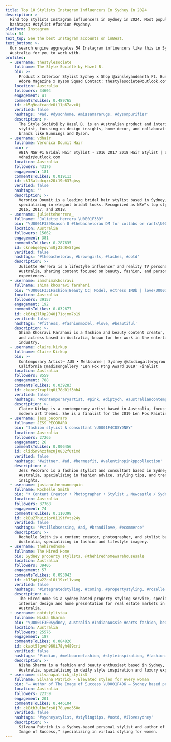 ```yaml
---
title: Top 10 Stylists Instagram Influencers In Sydney In 2024
description: >-
  Find top stylists Instagram influencers in Sydney in 2024. Most popular
  hashtags: #stylist #fashion #sydney.
platform: Instagram
hits: 54
text_top: See the best Instagram accounts on inBeat.
text_bottom: >-
  Our search engine aggregates 54 Instagram influencers like this in Sydney,
  Australia for you to work with.
profiles:
  - username: thestylesociete
    fullname: The Style Société by Hazel B.
    bio: >-
      Product x Interior Stylist Sydney x Shop @ainsleyandearth Ft. Bunnings x
      Adore Magazine x Dyson Squad Contact: thestylesociete@outlook.com
    location: Australia
    followers: 34604
    engagement: 41
    commentsToLikes: 0.489765
    id: ck5q9eafcaode0i11p67avx0j
    verified: false
    hashtags: '#ad, #dysonhome, #missamararugs, #dysonpurifier'
    description: >-
      The Style Société by Hazel B. is an Australian product and interior
      stylist, focusing on design insights, home decor, and collaborations with
      brands like Bunnings and Dyson.
  - username: vdhair
    fullname: Veronica Doumit Hair
    bio: >-
      ABIA NSW #1 Bridal Hair Stylist - 2016 2017 2018 Hair Stylist | Sydney
      vdhair@outlook.com
    location: Australia
    followers: 43176
    engagement: 181
    commentsToLikes: 0.019113
    id: ck13alcdcqxx20i19e637qbsy
    verified: false
    hashtags: ''
    description: >-
      Veronica Doumit is a leading bridal hair stylist based in Sydney,
      specializing in elegant bridal looks. Recognized as NSW's top stylist in
      2016, 2017, and 2018.
  - username: julietteherrera_
    fullname: "Juliette Herrera \U0001F339"
    bio: "\U0001F339Season 8 #thebachelorau DM for collabs or rants\U0001F4F1 tamika@neonmodelmanagement.com"
    location: Australia
    followers: 15662
    engagement: 381
    commentsToLikes: 0.287635
    id: cknebqe5yqvhm0j23d8v5tgeo
    verified: false
    hashtags: '#thebachelorau, #browngirls, #lashes, #ootd'
    description: >-
      Juliette Herrera is a lifestyle influencer and reality TV personality from
      Australia, sharing content focused on beauty, fashion, and personal
      experiences.
  - username: iamshimakhosravi
    fullname: shima khosravi farahani
    bio: "\U0001F331Fashion|Beauty CC| Model, Actress IMDb | love\U0001F3B9\U0001F3A4 Bookings: Shimakhosraviofficial@gmail.com Persian live \U0001F1E6\U0001F1FA \U0001F1FA\U0001F1F2 @shimathelabel"
    location: Australia
    followers: 39157
    engagement: 192
    commentsToLikes: 0.032677
    id: ck6tq2ll0p2040j71ojmm7o19
    verified: false
    hashtags: '#fitness, #fashionmodel, #love, #beautiful'
    description: >-
      Shima Khosravi Farahani is a fashion and beauty content creator, model,
      and actress based in Australia, known for her work in the entertainment
      industry.
  - username: claire.kirkup
    fullname: Claire Kirkup
    bio: >-
      Contemporary Artist➖ AUS • Melbourne | Sydney @studiogallerygroup U.S •
      California @madisongallery 'Len Fox Ptng Award 2019' Finalist
    location: Australia
    followers: 8559
    engagement: 788
    commentsToLikes: 0.039283
    id: ckaorz7rapfkq0i78d01f3hh4
    verified: false
    hashtags: '#contemporaryartist, #pink, #diptych, #australiancontemporaryart'
    description: >-
      Claire Kirkup is a contemporary artist based in Australia, focusing on
      modern art themes. She is a finalist for the 2019 Len Fox Painting Award.
  - username: jess_pecoraro
    fullname: JESS PECORARO
    bio: "fashion stylist & consultant \U0001F4CDSYDNEY"
    location: Australia
    followers: 27265
    engagement: 26
    commentsToLikes: 0.006456
    id: clid5n9hzzfmz0j0832f0timd
    verified: false
    hashtags: '#wittner, #ad, #hermesfit, #valentinopinkppcollection'
    description: >-
      Jess Pecoraro is a fashion stylist and consultant based in Sydney,
      Australia, specializing in fashion advice, styling tips, and trend
      insights.
  - username: justanothermannequin
    fullname: Rochelle Smith
    bio: "• Content Creator • Photographer • Stylist ☁️ Newcastle / Sydney, AUS \U0001F44B\U0001F3FC hello@justanothermannequin.com"
    location: Australia
    followers: 37768
    engagement: 74
    commentsToLikes: 0.110398
    id: ck0u27huiz1or0i19tfvts24y
    verified: false
    hashtags: '#stillobsessing, #ad, #brandilove, #ecommerce'
    description: >-
      Rochelle Smith is a content creator, photographer, and stylist based in
      Australia, specializing in fashion and lifestyle imagery.
  - username: thehiredhome
    fullname: The Hired Home
    bio: Sydney property stylists. @thehiredhomewarehousesale
    location: Australia
    followers: 39405
    engagement: 57
    commentsToLikes: 0.093043
    id: ck15qdjw22cbl0i19xrl1vavg
    verified: false
    hashtags: '#integratedstyling, #coming, #propertystyling, #rozelle'
    description: >-
      The Hired Home is a Sydney-based property styling service, specializing in
      interior design and home presentation for real estate markets in
      Australia.
  - username: ootdstylistaa
    fullname: Nisha Sharma
    bio: "\U0001F3E0Sydney, Australia #IndianAussie Hearts fashion, beauty, exploring places & all things luxury ✨ \U0001F3F7New fashion & styles everyday \U0001F4E9Dm/email Collabs"
    location: Australia
    followers: 25576
    engagement: 187
    commentsToLikes: 0.084826
    id: ckaot5lgvuh960i78yh489cri
    verified: false
    hashtags: '#indian, #melbournefashion, #styleinspiration, #fashioninspo'
    description: >-
      Nisha Sharma is a fashion and beauty enthusiast based in Sydney,
      Australia, specializing in daily style inspiration and luxury exploration.
  - username: silvanapatrick_stylist
    fullname: Silvana Patrick - Elevated styles for every woman
    bio: "— Author of The Image of Success \U0001F4D6 — Sydney based personal stylist — 1:1 virtual styling"
    location: Australia
    followers: 22359
    engagement: 201
    commentsToLikes: 0.446104
    id: ck8tb3ulbu5rs0j78uyno350o
    verified: false
    hashtags: '#sydneystylist, #stylingtips, #ootd, #ilovesydney'
    description: >-
      Silvana Patrick is a Sydney-based personal stylist and author of "The
      Image of Success," specializing in virtual styling for women.
---
```


